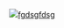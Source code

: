 <a href="https://ptr.wowhead.com/affix=131"><img src=https://wow.zamimg.com/images/wow/icons/tiny/spell_shadow_nethercloak.gif>fgdsgfdsg</a> 
